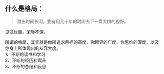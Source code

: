 ## 什么是格局：

> 跳出时间长河，要有用几十年的时间去下一盘大棋的视野。

见过世面，荣辱不惊。

所谓的格局，其实就是你所追求目标的高度、你眼界的广度、你思维的深度，以及你身上所体现出的从容大度。   
1、不断的读书和学习  
2、不断的经历和爬升  
3、不断的总结和反思  

